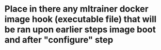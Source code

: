 # Place in there any mltrainer docker image hook (executable file) that will be ran upon earlier steps image boot and after "configure" step
